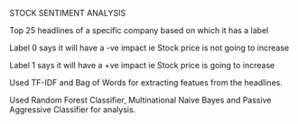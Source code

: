 STOCK SENTIMENT ANALYSIS

Top 25 headlines of a specific company based on which it has a label

Label 0 says it will have a -ve impact ie Stock price is not going to increase

Label 1 says it will have a +ve impact ie Stock price is going to increase

Used TF-IDF and Bag of Words for extracting featues from the headlines.

Used Random Forest Classifier, Multinational Naive Bayes and Passive Aggressive Classifier for analysis.
